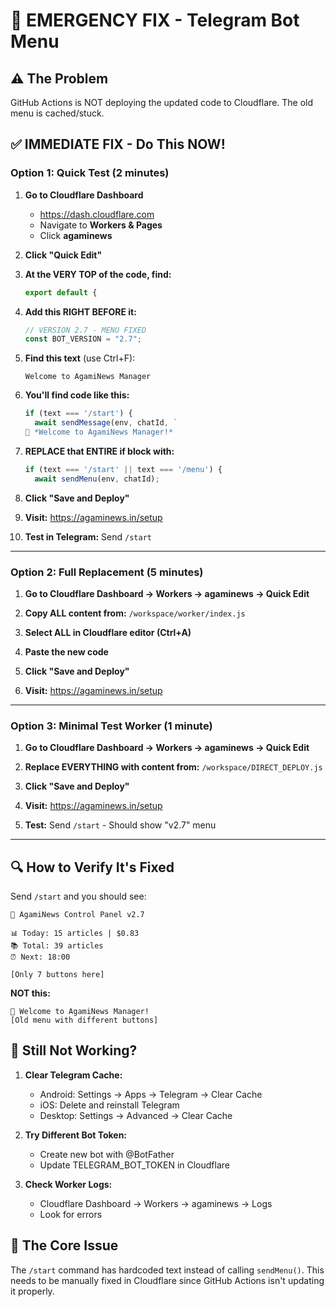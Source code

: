 # 🚨 EMERGENCY FIX - Telegram Bot Menu

## ⚠️ The Problem
GitHub Actions is NOT deploying the updated code to Cloudflare. The old menu is cached/stuck.

## ✅ IMMEDIATE FIX - Do This NOW!

### Option 1: Quick Test (2 minutes)

1. **Go to Cloudflare Dashboard**
   - https://dash.cloudflare.com
   - Navigate to **Workers & Pages**
   - Click **agaminews**

2. **Click "Quick Edit"**

3. **At the VERY TOP of the code, find:**
   ```javascript
   export default {
   ```

4. **Add this RIGHT BEFORE it:**
   ```javascript
   // VERSION 2.7 - MENU FIXED
   const BOT_VERSION = "2.7";
   ```

5. **Find this text** (use Ctrl+F):
   ```
   Welcome to AgamiNews Manager
   ```

6. **You'll find code like this:**
   ```javascript
   if (text === '/start') {
     await sendMessage(env, chatId, `
   🎉 *Welcome to AgamiNews Manager!*
   ```

7. **REPLACE that ENTIRE if block with:**
   ```javascript
   if (text === '/start' || text === '/menu') {
     await sendMenu(env, chatId);
   ```

8. **Click "Save and Deploy"**

9. **Visit:** https://agaminews.in/setup

10. **Test in Telegram:** Send `/start`

---

### Option 2: Full Replacement (5 minutes)

1. **Go to Cloudflare Dashboard → Workers → agaminews → Quick Edit**

2. **Copy ALL content from:** `/workspace/worker/index.js`

3. **Select ALL in Cloudflare editor (Ctrl+A)**

4. **Paste the new code**

5. **Click "Save and Deploy"**

6. **Visit:** https://agaminews.in/setup

---

### Option 3: Minimal Test Worker (1 minute)

1. **Go to Cloudflare Dashboard → Workers → agaminews → Quick Edit**

2. **Replace EVERYTHING with content from:** `/workspace/DIRECT_DEPLOY.js`

3. **Click "Save and Deploy"**

4. **Visit:** https://agaminews.in/setup

5. **Test:** Send `/start` - Should show "v2.7" menu

---

## 🔍 How to Verify It's Fixed

Send `/start` and you should see:
```
🎯 AgamiNews Control Panel v2.7

📊 Today: 15 articles | $0.83
📚 Total: 39 articles
⏰ Next: 18:00

[Only 7 buttons here]
```

**NOT this:**
```
🎉 Welcome to AgamiNews Manager!
[Old menu with different buttons]
```

## 📱 Still Not Working?

1. **Clear Telegram Cache:**
   - Android: Settings → Apps → Telegram → Clear Cache
   - iOS: Delete and reinstall Telegram
   - Desktop: Settings → Advanced → Clear Cache

2. **Try Different Bot Token:**
   - Create new bot with @BotFather
   - Update TELEGRAM_BOT_TOKEN in Cloudflare

3. **Check Worker Logs:**
   - Cloudflare Dashboard → Workers → agaminews → Logs
   - Look for errors

## 🎯 The Core Issue

The `/start` command has hardcoded text instead of calling `sendMenu()`. This needs to be manually fixed in Cloudflare since GitHub Actions isn't updating it properly.